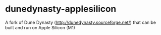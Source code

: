 # dunedynasty-applesilicon
A fork of Dune Dynasty (http://dunedynasty.sourceforge.net/) that can be built and run on Apple Silicon (M1)
